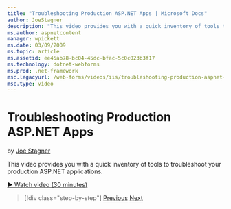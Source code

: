 ```yaml
---
title: "Troubleshooting Production ASP.NET Apps | Microsoft Docs"
author: JoeStagner
description: "This video provides you with a quick inventory of tools to troubleshoot your production ASP.NET applications."
ms.author: aspnetcontent
manager: wpickett
ms.date: 03/09/2009
ms.topic: article
ms.assetid: ee45ab78-bc04-45dc-bfac-5c0c023b3f17
ms.technology: dotnet-webforms
ms.prod: .net-framework
msc.legacyurl: /web-forms/videos/iis/troubleshooting-production-aspnet-apps
msc.type: video
---
```

Troubleshooting Production ASP.NET Apps
====================
by [Joe Stagner](https://github.com/JoeStagner)

This video provides you with a quick inventory of tools to troubleshoot your production ASP.NET applications.

[&#9654; Watch video (30 minutes)](https://channel9.msdn.com/Blogs/ASP-NET-Site-Videos/troubleshooting-production-aspnet-apps)

>[!div class="step-by-step"]
[Previous](feature-specific-delegated-management.md)
[Next](creating-a-site-with-iis7-manager.md)